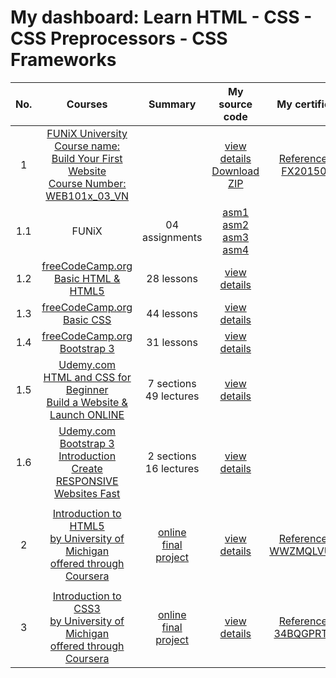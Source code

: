 # My dashboard: Learn HTML - CSS - CSS Preprocessors - CSS Frameworks

| No. | Courses | Summary | My source code | My certificates |
|:---:|:---:|:---:|:---:|:---:|
| 1 | [FUNiX University](https://courses.funix.edu.vn/)<br>[Course name: Build Your First Website<br>Course Number: WEB101x_03_VN](https://courses.funix.edu.vn/courses/course-v1:FUNiX+WEB101x_03_VN+2019_T7/about) |  | [view details](https://github.com/binhbdn/learn-html-css/tree/master/01-funix-web101x)<br>[Download ZIP](https://github.com/binhbdn/learn-html-css/archive/master.zip) | [Reference No.:<br>FX201506SC](https://drive.google.com/drive/folders/1tOUJf-KRv7whju1lX2pBv6cPtEWioArn?usp=sharing) |
| 1.1 | FUNiX | 04 assignments | [asm1](https://github.com/binhbdn/learn-html-css/tree/master/01-funix-web101x/asm1) [asm2](https://github.com/binhbdn/learn-html-css/tree/master/01-funix-web101x/asm2)<br>[asm3](https://github.com/binhbdn/learn-html-css/tree/master/01-funix-web101x/asm3) [asm4](https://github.com/binhbdn/learn-html-css/tree/master/01-funix-web101x/asm4) |  |
| 1.2 | [freeCodeCamp.org<br>Basic HTML & HTML5](https://www.freecodecamp.org/learn/responsive-web-design/basic-html-and-html5/) | 28 lessons | [view details](https://github.com/binhbdn/learn-html-css/tree/master/01-funix-web101x/lab1-freeCodeCamp-html) |  |
| 1.3 | [freeCodeCamp.org<br>Basic CSS](https://www.freecodecamp.org/learn/responsive-web-design/basic-css/) | 44 lessons | [view details](https://github.com/binhbdn/learn-html-css/tree/master/01-funix-web101x/lab2-freeCodeCamp-css) |  |
| 1.4 | [freeCodeCamp.org<br>Bootstrap 3](https://www.freecodecamp.org/learn/front-end-libraries/bootstrap/) | 31 lessons | [view details](https://github.com/binhbdn/learn-html-css/tree/master/01-funix-web101x/lab3-freeCodeCamp-bootstrap) |  |
| 1.5 | [Udemy.com<br>HTML and CSS for Beginner<br>Build a Website & Launch ONLINE](https://www.udemy.com/course/html-and-css-for-beginners-crash-course-learn-fast-easy/) | 7 sections<br>49 lectures | [view details](https://github.com/binhbdn/learn-html-css/tree/master/01-funix-web101x/video1-udemy-html-css) |  |
| 1.6 | [Udemy.com<br>Bootstrap 3 Introduction<br>Create RESPONSIVE Websites Fast](https://www.udemy.com/course/bootstrap-3-introduction-make-responsive-websites-fast/) | 2 sections<br>16 lectures | [view details](https://github.com/binhbdn/learn-html-css/tree/master/01-funix-web101x/video2-udemy-bootstrap3) |  |
|  |  |  |  |  |
| 2 | [Introduction to HTML5<br>by University of Michigan<br>offered through Coursera](https://www.coursera.org/learn/html) | [online<br>final<br>project](https://coursera-assessments.s3.amazonaws.com/assessments/1597923313762/3c3d28ca-2c21-4109-8d3e-7d95aae0fb8d/final-project.html) | [view details](https://github.com/binhbdn/learn-html-css/tree/master/02-coursera-intro-html5) | [Reference No.:<br>WWZMQLVU7X5D](https://www.coursera.org/account/accomplishments/verify/WWZMQLVU7X5D) |
|  |  |  |  |  |
| 3 | [Introduction to CSS3<br>by University of Michigan<br>offered through Coursera](https://www.coursera.org/learn/introcss) | [online<br>final<br>project](https://coursera-assessments.s3.amazonaws.com/assessments/1598450085700/94d39541-4fc6-4a51-d115-c75f53b3a7ff/hw1.css) | [view details](https://github.com/binhbdn/learn-html-css/tree/master/03-coursera-intro-css3) | [Reference No.:<br>34BQGPRT78Y4](https://www.coursera.org/account/accomplishments/verify/34BQGPRT78Y4) |
